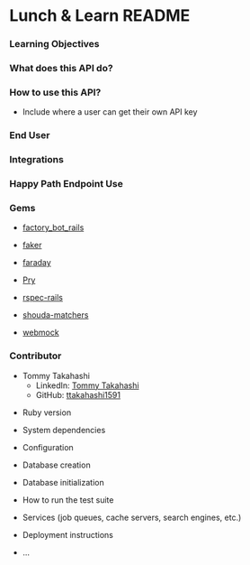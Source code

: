 # Lunch & Learn README

### Learning Objectives

### What does this API do? 

### How to use this API?
  - Include where a user can get their own API key

### End User

### Integrations

### Happy Path Endpoint Use

### Gems
- [factory_bot_rails](https://github.com/thoughtbot/factory_bot)

- [faker](https://github.com/faker-ruby/faker#default)

- [faraday](https://github.com/lostisland/faraday)

- [Pry](https://github.com/pry/pry)

- [rspec-rails](https://github.com/rspec/rspec-rails)

- [shouda-matchers](https://github.com/thoughtbot/shoulda-matchers)
  
- [webmock](https://github.com/bblimke/webmock)

### Contributor
- Tommy Takahashi
  - LinkedIn: [Tommy Takahashi](https://www.linkedin.com/in/tommy-takahashi/)
  - GitHub: [ttakahashi1591](https://github.com/ttakahashi1591)

* Ruby version

* System dependencies

* Configuration

* Database creation

* Database initialization

* How to run the test suite

* Services (job queues, cache servers, search engines, etc.)

* Deployment instructions

* ...
